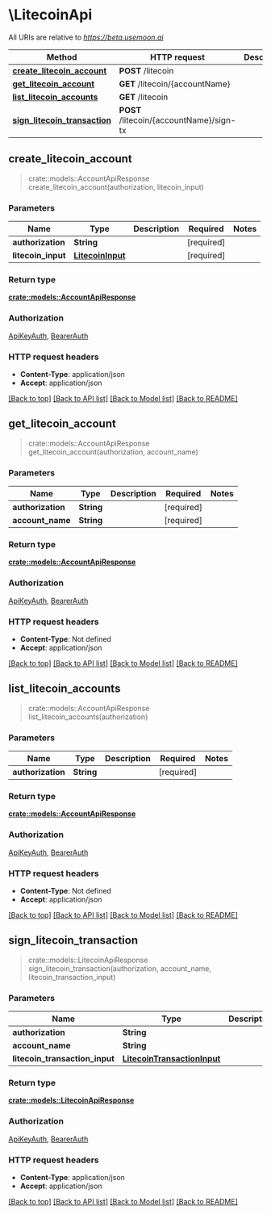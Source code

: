 # \LitecoinApi

All URIs are relative to _https://beta.usemoon.ai_

| Method                                                                        | HTTP request                             | Description |
| ----------------------------------------------------------------------------- | ---------------------------------------- | ----------- |
| [**create\_litecoin\_account**](LitecoinApi.md#create\_litecoin\_account)     | **POST** /litecoin                       |             |
| [**get\_litecoin\_account**](LitecoinApi.md#get\_litecoin\_account)           | **GET** /litecoin/{accountName}          |             |
| [**list\_litecoin\_accounts**](LitecoinApi.md#list\_litecoin\_accounts)       | **GET** /litecoin                        |             |
| [**sign\_litecoin\_transaction**](LitecoinApi.md#sign\_litecoin\_transaction) | **POST** /litecoin/{accountName}/sign-tx |             |

## create\_litecoin\_account

> crate::models::AccountApiResponse create\_litecoin\_account(authorization, litecoin\_input)

### Parameters

| Name                | Type                                  | Description | Required    | Notes |
| ------------------- | ------------------------------------- | ----------- | ----------- | ----- |
| **authorization**   | **String**                            |             | \[required] |       |
| **litecoin\_input** | [**LitecoinInput**](LitecoinInput.md) |             | \[required] |       |

### Return type

[**crate::models::AccountApiResponse**](docs/AccountAPIResponse.md)

### Authorization

[ApiKeyAuth](./#ApiKeyAuth), [BearerAuth](./#BearerAuth)

### HTTP request headers

* **Content-Type**: application/json
* **Accept**: application/json

[\[Back to top\]](LitecoinApi.md) [\[Back to API list\]](./#documentation-for-api-endpoints) [\[Back to Model list\]](./#documentation-for-models) [\[Back to README\]](./)

## get\_litecoin\_account

> crate::models::AccountApiResponse get\_litecoin\_account(authorization, account\_name)

### Parameters

| Name              | Type       | Description | Required    | Notes |
| ----------------- | ---------- | ----------- | ----------- | ----- |
| **authorization** | **String** |             | \[required] |       |
| **account\_name** | **String** |             | \[required] |       |

### Return type

[**crate::models::AccountApiResponse**](docs/AccountAPIResponse.md)

### Authorization

[ApiKeyAuth](./#ApiKeyAuth), [BearerAuth](./#BearerAuth)

### HTTP request headers

* **Content-Type**: Not defined
* **Accept**: application/json

[\[Back to top\]](LitecoinApi.md) [\[Back to API list\]](./#documentation-for-api-endpoints) [\[Back to Model list\]](./#documentation-for-models) [\[Back to README\]](./)

## list\_litecoin\_accounts

> crate::models::AccountApiResponse list\_litecoin\_accounts(authorization)

### Parameters

| Name              | Type       | Description | Required    | Notes |
| ----------------- | ---------- | ----------- | ----------- | ----- |
| **authorization** | **String** |             | \[required] |       |

### Return type

[**crate::models::AccountApiResponse**](docs/AccountAPIResponse.md)

### Authorization

[ApiKeyAuth](./#ApiKeyAuth), [BearerAuth](./#BearerAuth)

### HTTP request headers

* **Content-Type**: Not defined
* **Accept**: application/json

[\[Back to top\]](LitecoinApi.md) [\[Back to API list\]](./#documentation-for-api-endpoints) [\[Back to Model list\]](./#documentation-for-models) [\[Back to README\]](./)

## sign\_litecoin\_transaction

> crate::models::LitecoinApiResponse sign\_litecoin\_transaction(authorization, account\_name, litecoin\_transaction\_input)

### Parameters

| Name                             | Type                                                        | Description | Required    | Notes |
| -------------------------------- | ----------------------------------------------------------- | ----------- | ----------- | ----- |
| **authorization**                | **String**                                                  |             | \[required] |       |
| **account\_name**                | **String**                                                  |             | \[required] |       |
| **litecoin\_transaction\_input** | [**LitecoinTransactionInput**](LitecoinTransactionInput.md) |             | \[required] |       |

### Return type

[**crate::models::LitecoinApiResponse**](docs/LitecoinAPIResponse.md)

### Authorization

[ApiKeyAuth](./#ApiKeyAuth), [BearerAuth](./#BearerAuth)

### HTTP request headers

* **Content-Type**: application/json
* **Accept**: application/json

[\[Back to top\]](LitecoinApi.md) [\[Back to API list\]](./#documentation-for-api-endpoints) [\[Back to Model list\]](./#documentation-for-models) [\[Back to README\]](./)
